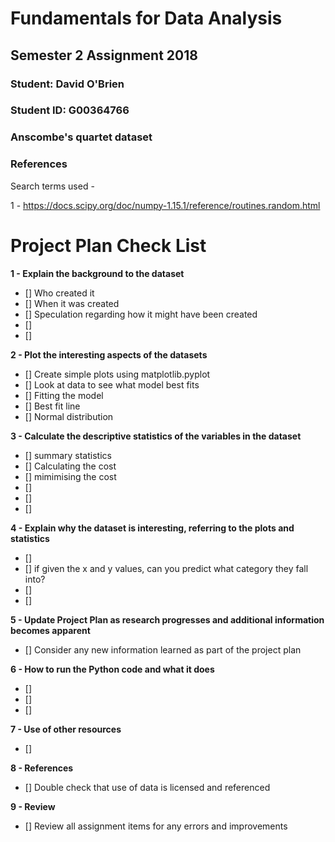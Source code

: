 # Fundamentals for Data Analysis

## Semester 2 Assignment 2018

### Student:    David O'Brien
### Student ID: G00364766

### Anscombe's quartet dataset

### References

Search terms used - 

1 - https://docs.scipy.org/doc/numpy-1.15.1/reference/routines.random.html



# Project Plan Check List

**1 - Explain the background to the dataset**
- [] Who created it
- [] When it was created
- [] Speculation regarding how it might have been created
- [] 
- [] 

**2 - Plot the interesting aspects of the datasets**
- [] Create simple plots using matplotlib.pyplot
- [] Look at data to see what model best fits
- [] Fitting the model
- [] Best fit line
- [] Normal distribution


**3 - Calculate the descriptive statistics of the variables in the dataset**
- [] summary statistics
- [] Calculating the cost
- [] mimimising the cost
- [] 
- [] 
- [] 

**4 - Explain why the dataset is interesting, referring to the plots and statistics**
- [] 
- [] if given the x and y values, can you predict what category they fall into?
- []
- []

**5 - Update Project Plan as research progresses and additional information becomes apparent**
- [] Consider any new information learned as part of the project plan

**6 - How to run the Python code and what it does**
- [] 
- [] 
- [] 

**7 - Use of other resources**
- [] 

**8 - References**
- [] Double check that use of data is licensed and referenced

**9 - Review**
- [] Review all assignment items for any errors and improvements